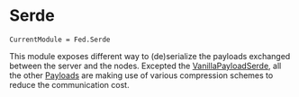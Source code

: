 # Serde

```@meta
CurrentModule = Fed.Serde
```

This module exposes different way to (de)serialize the payloads exchanged
between the server and the nodes. Excepted the [VanillaPayloadSerde](@ref), all the
other [Payloads](@ref) are making use of various compression schemes to reduce the
communication cost.


